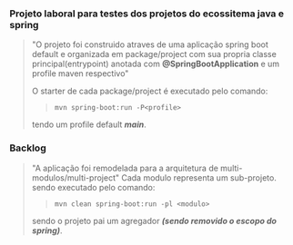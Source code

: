 ### Projeto laboral para testes dos projetos do ecossitema java e spring

> "O projeto foi construido atraves de uma aplicação spring boot default e
> organizada em package/project com sua propria classe  principal(entrypoint)
> anotada com <b>@SpringBootApplication</b> e um profile maven respectivo"
> 
> O starter de cada package/project é executado pelo comando:
> > ```
> > mvn spring-boot:run -P<profile>
>> ```
> tendo um profile default <i><b>main</b></i>.

### Backlog
> "A aplicação foi remodelada para a arquitetura de multi-modulos/multi-project"
> Cada modulo representa um sub-projeto.
> sendo executado pelo comando:
> > ```
> > mvn clean spring-boot:run -pl <modulo>
>> ```
> sendo o projeto pai um agregador <i><b>(sendo removido o escopo do spring)</b></i>.